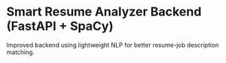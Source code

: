 # Smart Resume Analyzer Backend (FastAPI + SpaCy)

Improved backend using lightweight NLP for better resume-job description matching.

